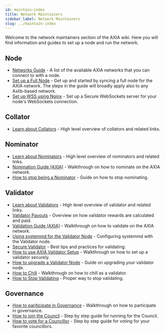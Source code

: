 ```yaml
---
id: maintain-index
title: Network Maintainers
sidebar_label: Network Maintainers
slug: ../maintain-index
---
```


Welcome to the network maintainers section of the AXIA wiki. Here you will find information and
guides to set up a node and run the network.

## Node

- [Networks Guide](maintain-networks.md) - A list of the available AXIA networks that you can
  connect to with a node.
- [Set up a Full Node](maintain-sync.md) - Get up and started by syncing a full node for the AXIA
  network. The steps in the guide will broadly apply also to any Axlib-based network.
- [Set up WSS using Nginx](maintain-wss.md) - Set up a Secure WebSockets server for your node's
  WebSockets connection.

## Collator

- [Learn about Collators](../learn/learn-collator.md) - High level overview of collators and related links.

## Nominator

- [Learn about Nominators](../learn/learn-nominator.md) - High level overview of nominators and related
  links.
- [Nomination Guide (AXIA)](maintain-guides-how-to-nominate-AXIA.md) - Walkthrough on how to
  nominate on the AXIA network.
- [How to stop being a Nominator](maintain-guides-how-to-unbond.md) - Guide on how to stop
  nominating.

## Validator

- [Learn about Validators](../learn/learn-validator.md) - High level overview of validator and related links.
- [Validator Payouts](maintain-guides-validator-payout.md) - Overview on how validator rewards are
  calculated and paid.
- [Validation Guide (AXIA)](maintain-guides-how-to-validate-AXIA.md) - Walkthrough on how to
  validate on the AXIA network.
- [Using systemmd for the Validator Node](maintain-guides-how-to-systemd.md) - Configuring systemmd
  with the Validator node.
- [Secure Validator](maintain-guides-secure-validator.md) - Best tips and practices for validating.
- [How to use AXIA Validator Setup](maintain-guides-how-to-use-AXIA-validator-setup.md) -
  Walkthrough on how to set up a validator securely.
- [How to upgrade a Validator Node](maintain-guides-how-to-upgrade.md) - Guide on upgrading your
  validator node.
- [How to Chill](maintain-guides-how-to-chill.md) - Walkthrough on how to chill as a validator.
- [How to Stop Validating](maintain-guides-how-to-stop-validating.md) - Proper way to stop
  validating.

## Governance

- [How to pariticipate in Governance](maintain-guides-democracy.md) - Walkthrough on how to
  participate in governance.
- [How to join the Council][join the council] - Step by step guide for running for the Council.
- [How to vote for a Councillor][vote for councillors] - Step by step guide for voting for your
  favorite councillors.

[join the council]: maintain-guides-how-to-join-council.md
[vote for councillors]: maintain-guides-how-to-vote-councillor.md
